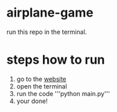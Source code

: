 # airplane-game
run this repo in the terminal.

# steps how to run
 1. go to the [website](https://mekareem3-scaling-guide-664j959r96qhgj5.github.dev/)
 2. open the terminal
 3. run the code '''python main.py'''
 4. your done!
